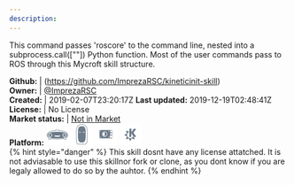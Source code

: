 ```yaml
---
description: 
---
```

This command passes 'roscore' to the command line, nested into a subprocess.call([""]) Python function. Most of the user commands pass to ROS through this Mycroft skill structure.

**Github:** | (https://github.com/ImprezaRSC/kineticinit-skill)  
**Owner:** | [@ImprezaRSC](https://github.com/ImprezaRSC)  
**Created:** | 2019-02-07T23:20:17Z  **Last updated:** 2019-12-19T02:48:41Z  
**License:** | No License  
**Market status:** | [Not in Market](https://market.mycroft.ai/skill/)  
**Platform:**   ![](.gitbook/assets/mark-1-icon.png)  ![](.gitbook/assets/mark-2-icon.png)  ![](.gitbook/assets/picroft-icon.png)  ![](.gitbook/assets/kde.png)   
{% hint style="danger" %}
This skill dosnt have any license attatched. It is not adviasable to use this skillnor fork or clone, as you dont know if you are legaly allowed to do so by the auhtor.
{% endhint %}
